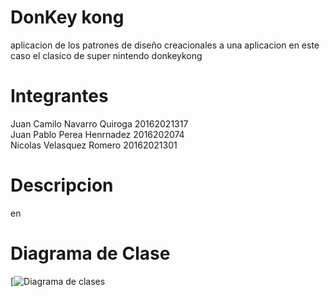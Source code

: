 # DonKey kong
aplicacion de los patrones de diseño creacionales a una aplicacion en este caso el clasico de super nintendo donkeykong

# Integrantes
Juan Camilo Navarro Quiroga 20162021317 <br />
Juan Pablo Perea Henrnadez 2016202074 <br />
Nicolas Velasquez Romero 20162021301 <br />

# Descripcion
en

# Diagrama de Clase 
[![Diagrama de clases](Original.png)



